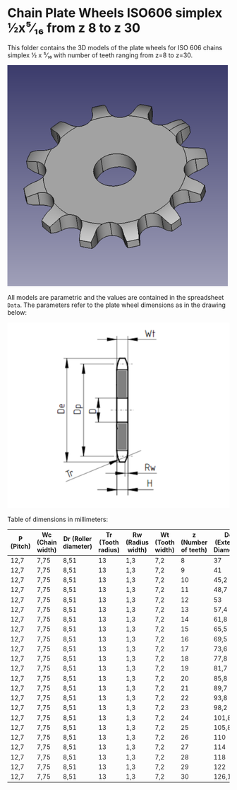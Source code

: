 # Chain Plate Wheels ISO606 simplex ½x⁵⁄₁₆ from z 8 to z 30

This folder contains the 3D models of the plate wheels for ISO 606 chains simplex ½ x ⁵⁄₁₆ with number of teeth ranging from z=8 to z=30.

![Image](screenshot.png "Plate Wheel Simplex")

All models are parametric and the values are contained in the spreadsheet `Data`.
The parameters refer to the plate wheel dimensions as in the drawing below:

![Drawing](drawing.png "Drawing")

Table of dimensions in millimeters:

P (Pitch)|Wc (Chain width)|Dr (Roller diameter)|Tr (Tooth radius)|Rw (Radius width)|Wt (Tooth width)|z (Number of teeth)|De (External Diameter)|Dp (Pitch diameter)|D (Hole diameter)|H (Total height)
---|---|---|---|---|---|---|---|---|---|---
12,7|7,75|8,51|13|1,3|7,2|8|37|33,18|8|7,2
12,7|7,75|8,51|13|1,3|7,2|9|41|37,13|8|7,2
12,7|7,75|8,51|13|1,3|7,2|10|45,2|41,1|8|7,2
12,7|7,75|8,51|13|1,3|7,2|11|48,7|45,07|10|7,2
12,7|7,75|8,51|13|1,3|7,2|12|53|49,07|10|7,2
12,7|7,75|8,51|13|1,3|7,2|13|57,4|53,06|10|7,2
12,7|7,75|8,51|13|1,3|7,2|14|61,8|57,07|10|7,2
12,7|7,75|8,51|13|1,3|7,2|15|65,5|61,09|10|7,2
12,7|7,75|8,51|13|1,3|7,2|16|69,5|65,1|10|7,2
12,7|7,75|8,51|13|1,3|7,2|17|73,6|69,11|10|7,2
12,7|7,75|8,51|13|1,3|7,2|18|77,8|73,14|10|7,2
12,7|7,75|8,51|13|1,3|7,2|19|81,7|77,16|10|7,2
12,7|7,75|8,51|13|1,3|7,2|20|85,8|81,19|10|7,2
12,7|7,75|8,51|13|1,3|7,2|21|89,7|85,22|12|7,2
12,7|7,75|8,51|13|1,3|7,2|22|93,8|89,24|12|7,2
12,7|7,75|8,51|13|1,3|7,2|23|98,2|93,27|12|7,2
12,7|7,75|8,51|13|1,3|7,2|24|101,8|97,29|12|7,2
12,7|7,75|8,51|13|1,3|7,2|25|105,8|101,33|12|7,2
12,7|7,75|8,51|13|1,3|7,2|26|110|105,36|16|7,2
12,7|7,75|8,51|13|1,3|7,2|27|114|109,4|16|7,2
12,7|7,75|8,51|13|1,3|7,2|28|118|113,42|16|7,2
12,7|7,75|8,51|13|1,3|7,2|29|122|117,46|16|7,2
12,7|7,75|8,51|13|1,3|7,2|30|126,1|121,5|16|7,2
